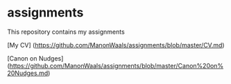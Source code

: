 # assignments

This repository contains my assignments

[My CV] (https://github.com/ManonWaals/assignments/blob/master/CV.md)

[Canon on Nudges] (https://github.com/ManonWaals/assignments/blob/master/Canon%20on%20Nudges.md)
